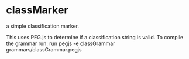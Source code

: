 # classMarker
a simple classification marker.

This uses PEG.js to determine if a classification string is valid.  To compile the grammar run:
run pegjs -e classGrammar grammars/classGrammar.pegjs
